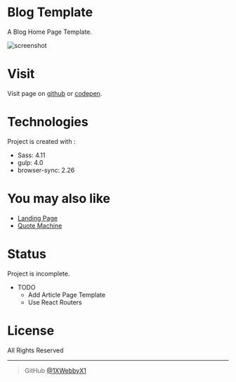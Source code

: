 # Blog Template
A Blog Home Page Template.

![screenshot](https://s3-us-west-2.amazonaws.com/i.cdpn.io/2011965.mQBXJJ.small.03687f15-d51d-40c5-b513-103fe96f1ca5.png)

# Visit
 Visit page on  [github](https://1xwebbyx1.github.io/tech-blog/) or [codepen](https://codepen.io/1xwebbyx1/full/mQBXJJ).

# Technologies
Project is created with :
- Sass: 4.11
- gulp: 4.0
- browser-sync: 2.26

# You may also like
- [Landing Page](https://github.com/1XWebbyX1/landing-page)
- [Quote Machine](https://github.com/1XWebbyX1/quote-machine-pwa)


# Status
Project is incomplete.
  - TODO
    - Add Article Page Template
    - Use React Routers

# License

All Rights Reserved

---


> GitHub [@1XWebbyX1](https://github.com/1XWebbyX1)
